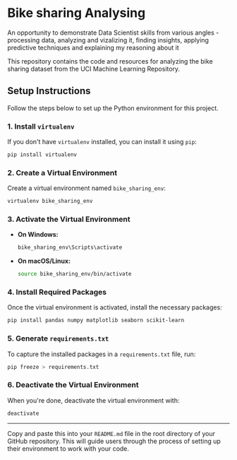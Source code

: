 # Bike sharing Analysing
 An opportunity to demonstrate Data Scientist skills  from various angles - processing data, analyzing and vizalizing it, finding insights, applying predictive techniques and explaining my reasoning about it



This repository contains the code and resources for analyzing the bike sharing dataset from the UCI Machine Learning Repository.

## Setup Instructions

Follow the steps below to set up the Python environment for this project.

### 1. Install `virtualenv`

If you don't have `virtualenv` installed, you can install it using `pip`:

```bash
pip install virtualenv
```

### 2. Create a Virtual Environment

Create a virtual environment named `bike_sharing_env`:

```bash
virtualenv bike_sharing_env
```

### 3. Activate the Virtual Environment

- **On Windows:**

  ```bash
  bike_sharing_env\Scripts\activate
  ```

- **On macOS/Linux:**

  ```bash
  source bike_sharing_env/bin/activate
  ```

### 4. Install Required Packages

Once the virtual environment is activated, install the necessary packages:

```bash
pip install pandas numpy matplotlib seaborn scikit-learn
```

### 5. Generate `requirements.txt`

To capture the installed packages in a `requirements.txt` file, run:

```bash
pip freeze > requirements.txt
```

### 6. Deactivate the Virtual Environment

When you're done, deactivate the virtual environment with:

```bash
deactivate
```

---

Copy and paste this into your `README.md` file in the root directory of your GitHub repository. This will guide users through the process of setting up their environment to work with your code.